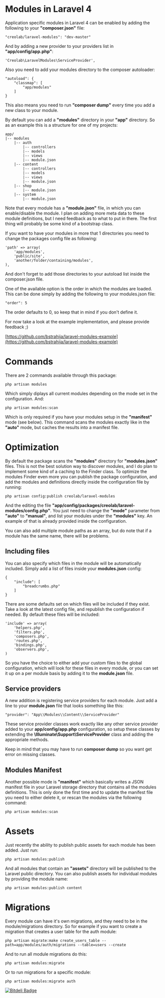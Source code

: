 # Modules in Laravel 4

Application specific modules in Laravel 4 can be enabled by adding the following to your **"composer.json"** file:

    "creolab/laravel-modules": "dev-master"

And by adding a new provider to your providers list in **"app/config/app.php"**:

    'Creolab\LaravelModules\ServiceProvider',

Also you need to add your modules directory to the composer autoloader:

    "autoload": {
        "classmap": [
            "app/modules"
        ]
    }

This also means you need to run **"composer dump"** every time you add a new class to your module.

By default you can add a **"modules"** directory in your **"app"** directory. So as an example this is a structure for one of my projects:

    app/
    |-- modules
        |-- auth
            |-- controllers
            |-- models
            |-- views
            |-- module.json
        |-- content
            |-- controllers
            |-- models
            |-- views
            |-- module.json
        |-- shop
            |-- module.json
        |-- system
            |-- module.json

Note that every module has a **"module.json"** file, in which you can enable/disable the module. I plan on adding more meta data to these module definitions, but I need feedback as to what to put in there.
The first thing will probably be some kind of a bootstrap class.

If you want to have your modules in more that 1 directories you need to change the packages config file as following:

    'path' => array(
        'app/modules',
        'public/site',
        'another/folder/containing/modules',
    ),

And don't forget to add those directories to your autoload list inside the composer.json file.

One of the available option is the order in which the modules are loaded. This can be done simply by adding the following to your modules.json file:

    "order": 5

The order defaults to 0, so keep that in mind if you don't define it.

For now take a look at the example implementation, and please provide feedback ;)

[https://github.com/bstrahija/laravel-modules-example](https://github.com/bstrahija/laravel-modules-example)

# Commands

There are 2 commands available through this package:

    php artisan modules

Which simply diplays all current modules depending on the mode set in the configuration. And:

    php artisan modules:scan

Which is only required if you have your modules setup in the **"manifest"** mode (see below).
This command scans the modules exactly like in the **"auto"** mode, but caches the results into a manifest file.

# Optimization

By default the package scans the **"modules"** directory for **"modules.json"** files. This is not the best solution way to discover modules, and I do plan to implement some kind of a caching to the Finder class.
To optimize the modules Finder even more you can publish the package configuration, and add the modules and definitions directly inside the configuration file by running:

    php artisan config:publish creolab/laravel-modules

And the editing the file **"app/config/packages/creolab/laravel-modules/config.php"**.
You just need to change the **"mode"** parameter from **"auto"** to **"manual"**, and list your modules under the **"modules"** key. An example of that is already provided inside the configuration.

You can also add multiple module paths as an array, but do note that if a module has the same name, there will be problems.

## Including files

You can also specify which files in the module will be automatically included. Simply add a list of files inside your **modules.json** config:

    {
        "include": [
            "breadcrumbs.php"
        ]
    }

There are some defaults set on which files will be included if they exist. Take a look at the latest config file, and republish the configuration if needed. By default these files will be included:

    'include' => array(
        'helpers.php',
        'filters.php',
        'composers.php',
        'routes.php',
        'bindings.php',
        'observers.php',
    )

So you have the choice to either add your custom files to the global configuration, which will look for these files in every module, or you can set it up on a per module basis by adding it to the **module.json** file.

## Service providers

A new addition is registering service providers for each module. Just add a line to your **module.json** file that looks something like this:

    "provider": "App\\Modules\\Content\\ServiceProvider"

These service provider classes work exactly like any other service provider added to your **app/config/app.php** configuration, so setup these classes by extending the **\Illuminate\Support\ServiceProvider** class and adding the appropriate methods.

Keep in mind that you may have to run **composer dump** so you want get error on missing classes.

## Modules Manifest

Another possible mode is **"manifest"** which basically writes a JSON manifest file in your Laravel storage directory that contains all the modules definitions.
This is only done the first time and to update the manifest file you need to either delete it, or rescan the modules via the following command:

    php artisan modules:scan

# Assets

Just recently the ability to publish public assets for each module has been added. Just run:

    php artisan modules:publish

And all modules that contain an **"assets"** directory will be published to the Laravel public directory.
You can also publish assets for individual modules by providing the module name:

    php artisan modules:publish content

# Migrations

Every module can have it's own migrations, and they need to be in the module/migrations directory. So for example if you want to create a migration that creates a user table for the auth module:

    php artisan migrate:make create_users_table --path=app/modules/auth/migrations --table=users --create

And to run all module migrations do this:

    php artisan modules:migrate

Or to run migrations for a specific module:

    php artisan modules:migrate auth

[![Bitdeli Badge](https://d2weczhvl823v0.cloudfront.net/creolab/laravel-modules/trend.png)](https://bitdeli.com/free "Bitdeli Badge")
